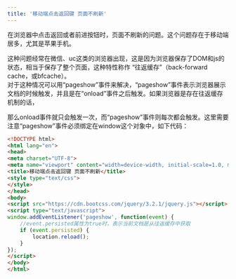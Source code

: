 ```yaml
---
title: '移动端点击返回键 页面不刷新'
---   
```

在浏览器中点击返回或者前进按钮时，页面不刷新的问题。这个问题存在于移动端居多，尤其是苹果手机。  
  
这种问题经常在微信、uc这类的浏览器出现，这是因为浏览器保存了DOM和js的状态，相当于保存了整个页面，这种特性称作 “往返缓存”（back-forward cache，或bfcache）。  
对于这种情况可以用“pageshow”事件来解决，“pageshow”事件表示浏览器展示文档的时候触发，并且是在“onload”事件之后触发。如果浏览器是存在往返缓存机制的话，

那么onload事件就只会触发一次，而“pageshow”事件则每次都会触发。这里需要注意“pageshow”事件必须绑定在window这个对象中，如下代码：

```html
<!DOCTYPE html>            
<html lang="en">            
<head>            
<meta charset="UTF-8">     
<meta name="viewport" content="width=device-width, initial-scale=1.0, minimum-scale=1.0, maximum-scale=1.0, user-scalable=no">     
<title>移动端点击返回键 页面不刷新</title>          
<style type="text/css">          
</style>           
</head>            
<body>        
<script src="https://cdn.bootcss.com/jquery/3.2.1/jquery.js"></script>      
<script type="text/javascript">      
window.addEventListener('pageshow', function(event) {
    //event.persisted属性为true时，表示当前文档是从往返缓存中获取
    if (event.persisted) {
        location.reload();  
    }
});
</script>      
</body>            
</html>  
```